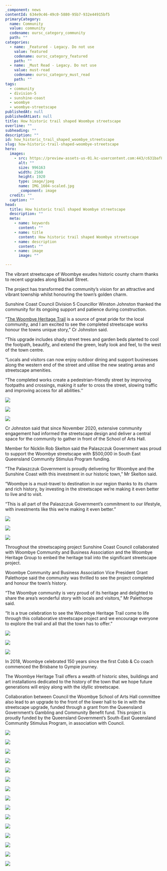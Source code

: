 ```yaml
---
_component: news
contentId: 634e9c46-49c0-5880-95b7-932e44915bf5
primaryCategory:
  name: Community
  value: community
  codename: oursc_category_community
  path: ""
categories:
  - name: _Featured - Legacy. Do not use
    value: featured
    codename: oursc_category_featured
    path: ""
  - name: _Must Read - Legacy. Do not use
    value: must-read
    codename: oursc_category_must_read
    path: ""
tags:
  - community
  - division-5
  - sunshine-coast
  - woombye
  - woombye-streetscape
publishedAt: null
publishedAtLast: null
title: How historic trail shaped Woombye streetscape
overline: ""
subheading: ""
description: ""
id: how_historic_trail_shaped_woombye_streetscape
slug: how-historic-trail-shaped-woombye-streetscape
hero:
  images:
    - src: https://preview-assets-us-01.kc-usercontent.com:443/c631baf8-1b46-001f-580c-d0001b68b4a8/0ed15aff-3551-4c5d-91a6-eb3fe6bff7c5/IMG_1604-scaled.jpg
      alt: ""
      size: 996163
      width: 2560
      height: 1920
      type: image/jpeg
      name: IMG_1604-scaled.jpg
      _component: image
  credit: ""
  caption: ""
head:
  title: How historic trail shaped Woombye streetscape
  description: ""
  meta:
    - name: keywords
      content: ""
    - name: title
      content: How historic trail shaped Woombye streetscape
    - name: description
      content: ""
    - name: image
      image: ""

---
```

The vibrant streetscape of Woombye exudes historic county charm thanks to recent upgrades along Blackall Street.

The project has transformed the community’s vision for an attractive and vibrant township whilst honouring the town’s golden charm.

Sunshine Coast Council Division 5 Councillor Winston Johnston thanked the community for its ongoing support and patience during construction.

“[The Woombye Heritage Trail](https://heritage.sunshinecoast.qld.gov.au/museums-and-places/walks/woombye-heritage-trail)
&#x20;is a source of great pride for the local community, and I am excited to see the completed streetscape works honour the towns unique story,” Cr Johnston said.

“This upgrade includes shady street trees and garden beds planted to cool the footpath, beautify, and extend the green, leafy look and feel, to the west of the town centre.

“Locals and visitors can now enjoy outdoor dining and support businesses along the western end of the street and utilise the new seating areas and streetscape amenities.

“The completed works create a pedestrian-friendly street by improving footpaths and crossings, making it safer to cross the street, slowing traffic and improving access for all abilities.’’

![](https://preview-assets-us-01.kc-usercontent.com:443/c631baf8-1b46-001f-580c-d0001b68b4a8/68717005-0dec-4ee5-8352-8f610f10596e/20230627_233541033_iOS-768x1024.jpg)

![](https://preview-assets-us-01.kc-usercontent.com:443/c631baf8-1b46-001f-580c-d0001b68b4a8/69be3ca3-d15e-4c48-b03a-7598bd1985c7/20230627_233204153_iOS-1024x768.jpg)

![](https://preview-assets-us-01.kc-usercontent.com:443/c631baf8-1b46-001f-580c-d0001b68b4a8/1c8b947d-2508-428a-8036-8c21adcb5e35/20230627_233652408_iOS-768x1024.jpg)

Cr Johnston said that since November 2020, extensive community engagement had informed the streetscape design and deliver a central space for the community to gather in front of the School of Arts Hall.

Member for Nicklin Rob Skelton said the Palaszczuk Government was proud to support the Woombye streetscape with $500,000 in South East Queensland Community Stimulus Program funding.

“The Palaszczuk Government is proudly delivering for Woombye and the Sunshine Coast with this investment in our historic town,” Mr Skelton said.

“Woombye is a must-travel to destination in our region thanks to its charm and rich history, by investing in the streetscape we’re making it even better to live and to visit.

“This is all part of the Palaszczuk Government’s commitment to our lifestyle, with investments like this we’re making it even better.”

![](https://preview-assets-us-01.kc-usercontent.com:443/c631baf8-1b46-001f-580c-d0001b68b4a8/6b07386f-e855-4dc4-a9d3-097626c2407e/20230627_233238896_iOS-1-1024x768.jpg)

![](https://preview-assets-us-01.kc-usercontent.com:443/c631baf8-1b46-001f-580c-d0001b68b4a8/f49bd027-5032-4567-8304-01744208870a/Image-5-1024x768.jpg)

![](https://preview-assets-us-01.kc-usercontent.com:443/c631baf8-1b46-001f-580c-d0001b68b4a8/27f92442-bc73-4817-9c95-ffd6c82348ba/20230627_233347433_iOS-1-768x1024.jpg)

Throughout the streetscaping project Sunshine Coast Council collaborated with Woombye Community and Business Association and the Woombye Heritage Group to embed the heritage trail into the significant streetscape project.

Woombye Community and Business Association Vice President Grant Palethorpe said the community was thrilled to see the project completed and honour the town’s history.

“The Woombye community is very proud of its heritage and delighted to share the area’s wonderful story with locals and visitors,” Mr Palethorpe said.

“It is a true celebration to see the Woombye Heritage Trail come to life through this collaborative streetscape project and we encourage everyone to explore the trail and all that the town has to offer.”

![](https://preview-assets-us-01.kc-usercontent.com:443/c631baf8-1b46-001f-580c-d0001b68b4a8/2a4cef2e-4841-497a-8250-8efccc7e122e/IMG_1633-1024x768.jpg)

![](https://preview-assets-us-01.kc-usercontent.com:443/c631baf8-1b46-001f-580c-d0001b68b4a8/f784043a-5f05-45c3-95dd-a0784b54a490/IMG_1594-1024x768.jpg)

![](https://preview-assets-us-01.kc-usercontent.com:443/c631baf8-1b46-001f-580c-d0001b68b4a8/a353c4a4-b0b5-4d56-8cec-bdc54518fc8e/IMG_1574-1024x768.jpg)

In 2018, Woombye celebrated 150 years since the first Cobb & Co coach commenced the Brisbane to Gympie journey.

The Woombye Heritage Trail offers a wealth of historic sites, buildings and art installations dedicated to the history of the town that we hope future generations will enjoy along with the idyllic streetscape.

Collaboration between Council the Woombye School of Arts Hall committee also lead to an upgrade to the front of the lower hall to tie in with the streetscape upgrade, funded through a grant from the Queensland Government’s Gambling and Community Benefit fund. This project is proudly funded by the Queensland Government’s South-East Queensland Community Stimulus Program, in association with Council.

![](https://preview-assets-us-01.kc-usercontent.com:443/c631baf8-1b46-001f-580c-d0001b68b4a8/530434c9-6a78-4c79-904a-0ca001020dfe/IMG_1631-1024x768.jpg)

![](https://preview-assets-us-01.kc-usercontent.com:443/c631baf8-1b46-001f-580c-d0001b68b4a8/b468c811-e577-46db-8ce9-b8cdb8965915/IMG_1578-1024x768.jpg)

![](https://preview-assets-us-01.kc-usercontent.com:443/c631baf8-1b46-001f-580c-d0001b68b4a8/18a34fa4-63d1-477c-9de7-2c7dccfc241f/IMG_1624-1024x768.jpg)

![](https://preview-assets-us-01.kc-usercontent.com:443/c631baf8-1b46-001f-580c-d0001b68b4a8/fe4a4d3f-61a4-4da4-9039-64bc1f7fa179/IMG_1583-1024x768.jpg)

![](https://preview-assets-us-01.kc-usercontent.com:443/c631baf8-1b46-001f-580c-d0001b68b4a8/96d26cc5-de6e-41ea-9a33-51d3579e855f/IMG_1609-1024x768.jpg)

![](https://preview-assets-us-01.kc-usercontent.com:443/c631baf8-1b46-001f-580c-d0001b68b4a8/34fe8e4b-f427-4681-b2d8-bdf1c72b616f/IMG_1589-768x1024.jpg)

![](https://preview-assets-us-01.kc-usercontent.com:443/c631baf8-1b46-001f-580c-d0001b68b4a8/3022f44a-3dff-4499-a83f-0b44507a7f2b/20230628_005146953_iOS-1024x768.jpeg)

![](https://preview-assets-us-01.kc-usercontent.com:443/c631baf8-1b46-001f-580c-d0001b68b4a8/af0b60e3-155c-472b-8bac-49b431e72358/IMG_1591-768x1024.jpg)

![](https://preview-assets-us-01.kc-usercontent.com:443/c631baf8-1b46-001f-580c-d0001b68b4a8/d2665b3c-37de-4f29-a732-20b0a0d7e8ea/IMG_1590-1024x768.jpg)

![](https://preview-assets-us-01.kc-usercontent.com:443/c631baf8-1b46-001f-580c-d0001b68b4a8/36eddd08-9e6c-4f41-bf5e-422edbecaac1/IMG_1612-1024x768.jpg)

![](https://preview-assets-us-01.kc-usercontent.com:443/c631baf8-1b46-001f-580c-d0001b68b4a8/eda7d886-e7d8-4c21-b85e-840cb9e61807/IMG_1628-1024x768.jpg)

![](https://preview-assets-us-01.kc-usercontent.com:443/c631baf8-1b46-001f-580c-d0001b68b4a8/52a8ee91-98bf-497d-9563-7970c2dd69bc/IMG_0192-1024x768.jpg)

![](https://preview-assets-us-01.kc-usercontent.com:443/c631baf8-1b46-001f-580c-d0001b68b4a8/84b4ee1f-f864-4b95-8e42-162d929199ae/IMG_0232-768x1024.jpg)

![](https://preview-assets-us-01.kc-usercontent.com:443/c631baf8-1b46-001f-580c-d0001b68b4a8/a541520d-740b-4379-8759-b7e4f2262128/IMG_0221-1024x768.jpg)

![](https://preview-assets-us-01.kc-usercontent.com:443/c631baf8-1b46-001f-580c-d0001b68b4a8/95d3d120-3c71-4182-a1fc-7f170c93e5e7/IMG_0237-768x1024.jpg)
